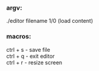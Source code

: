 ### argv:
./editor  filename  1/0 (load content)

### macros:
ctrl + s - save file <br>
ctrl + q - exit editor <br>
ctrl + r - resize screen